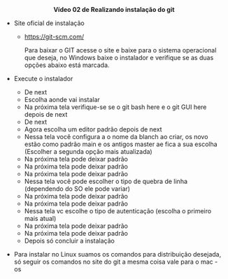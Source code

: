 <center><b>Vídeo 02 de Realizando instalação do git</b></center> 

- Site oficial de instalação

  - https://git-scm.com/

    Para baixar o GIT acesse o site e baixe para o sistema operacional que deseja, no Windows baixe o instalador e verifique se as duas opções abaixo está marcada.

- Execute o instalador
  - De next
  - Escolha aonde vai instalar
  - Na próxima tela verifique-se se o git bash here e o git GUI here depois de next
  - De next
  - Agora escolha um editor padrão depois de next
  -  Nessa tela você configura a o nome da blanch ao criar, os novo estão como padrão main e os antigos master ae fica a sua escolha (Escolher a segunda opção mais atualizada)
  - Na próxima tela pode deixar padrão
  - Na próxima tela pode deixar padrão
  - Na próxima tela pode deixar padrão
  - Nessa tela você pode escolher o tipo de quebra de linha (dependendo do SO ele pode variar)
  - Na próxima tela pode deixar padrão
  - Na próxima tela pode deixar padrão
  - Nessa tela vc escolhe o tipo de autenticação (escolha o primeiro mais atual) 
  - Na próxima tela pode deixar padrão
  - Na próxima tela pode deixar padrão
  - Depois só concluir a instalação
- Para instalar no Linux suamos os comandos para distribuição desejada, só seguir os comandos no site do git a mesma coisa vale para o mac -os